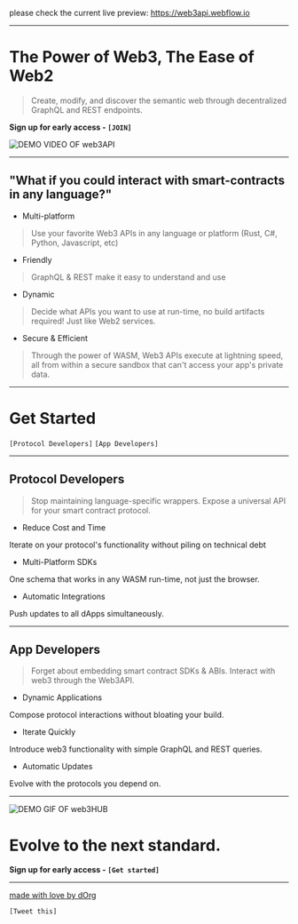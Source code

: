 please check the current live preview: https://web3api.webflow.io

-----


# The Power of Web3, The Ease of Web2

>Create, modify, and discover the semantic web through decentralized GraphQL and REST endpoints.

**Sign up for early access - `[JOIN]`**

![DEMO VIDEO OF web3API](/)

------

## "What if you could interact with smart-contracts in any language?"

- Multi-platform

>Use your favorite Web3 APIs in any language or platform (Rust, C#, Python, Javascript, etc)

- Friendly

>GraphQL & REST make it easy to understand and use

- Dynamic

>Decide what APIs you want to use at run-time, no build artifacts required! Just like Web2 services.

- Secure & Efficient

>Through the power of WASM, Web3 APIs execute at lightning speed, all from within a secure sandbox that can't access your app's private data.

-----------

# Get Started
`[Protocol Developers]`
`[App Developers]`

----------

## Protocol Developers
>Stop maintaining language-specific wrappers.
>Expose a universal API for your smart contract protocol.
- Reduce Cost and Time

Iterate on your protocol's functionality without piling on technical debt

- Multi-Platform SDKs

One schema that works in any WASM run-time, not just the browser.

- Automatic Integrations

Push updates to all dApps simultaneously.

--------

## App Developers
>Forget about embedding smart contract SDKs & ABIs.
>Interact with web3 through the Web3API.

- Dynamic Applications

Compose protocol interactions without bloating your build.

- Iterate Quickly

Introduce web3 functionality with simple GraphQL and REST queries.

- Automatic Updates

Evolve with the protocols you depend on.


------

![DEMO GIF OF web3HUB](/)

# Evolve to the next standard.

**Sign up for early access - `[Get started]`**

-----

[made with love by dOrg](https://dorg.tech)

`[Tweet this]`